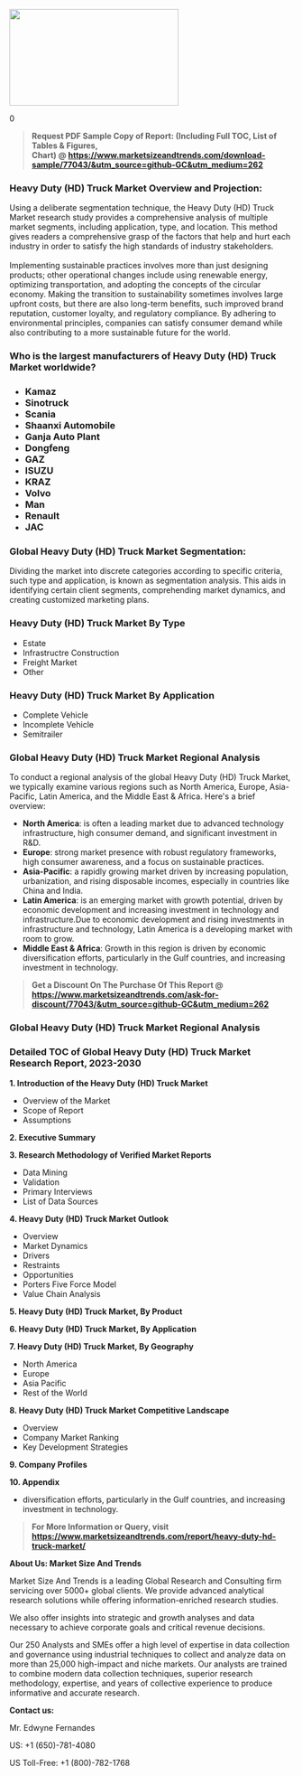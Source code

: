 <p><img class="alignnone size-medium wp-image-20088" src="https://ffe5etoiles.com/wp-content/uploads/2024/12/MST1-300x171.png" alt="" width="300" height="171" /></p>0</p><blockquote id="" class=""><strong>Request PDF Sample Copy of Report: (Including Full TOC, List of Tables &amp; Figures, Chart)&nbsp;@&nbsp;<strong><a href="https://www.marketsizeandtrends.com/download-sample/77043/&utm_source=github-GC&utm_medium=262" target="_blank">https://www.marketsizeandtrends.com/download-sample/77043/&utm_source=github-GC&utm_medium=262</a></strong></strong></blockquote><h3 id="" class="">Heavy Duty (HD) Truck Market&nbsp;Overview and Projection:</h3><p id="" class="">Using a deliberate segmentation technique, the Heavy Duty (HD) Truck Market research study provides a comprehensive analysis of multiple market segments, including application, type, and location. This method gives readers a comprehensive grasp of the factors that help and hurt each industry in order to satisfy the high standards of industry stakeholders. <br /> <br />Implementing sustainable practices involves more than just designing products; other operational changes include using renewable energy, optimizing transportation, and adopting the concepts of the circular economy. Making the transition to sustainability sometimes involves large upfront costs, but there are also long-term benefits, such improved brand reputation, customer loyalty, and regulatory compliance. By adhering to environmental principles, companies can satisfy consumer demand while also contributing to a more sustainable future for the world.</p><h3 id="" class="">Who is the largest manufacturers of&nbsp;Heavy Duty (HD) Truck Market worldwide?</h3><h3 class=""><p><ul><li>Kamaz </li><li> Sinotruck </li><li> Scania </li><li> Shaanxi Automobile </li><li> Ganja Auto Plant </li><li> Dongfeng </li><li> GAZ </li><li> ISUZU </li><li> KRAZ </li><li> Volvo </li><li> Man </li><li> Renault </li><li> JAC</li></ul></p></h3><h3 id="" class="">Global&nbsp;Heavy Duty (HD) Truck Market Segmentation:</h3><p id="" class="">Dividing the market into discrete categories according to specific criteria, such type and application, is known as segmentation analysis. This aids in identifying certain client segments, comprehending market dynamics, and creating customized marketing plans.</p><h3 id="" class="">Heavy Duty (HD) Truck Market&nbsp;By Type</h3><p><p><ul><li>Estate </li><li> Infrastructre Construction </li><li> Freight Market </li><li> Other</p></li></ul></p></p><h3 id="" class="">Heavy Duty (HD) Truck Market&nbsp;By Application</h3><p class=""><p><ul><li>Complete Vehicle </li><li> Incomplete Vehicle </li><li> Semitrailer</li></ul></p></p><h3 id="" class="">Global Heavy Duty (HD) Truck Market Regional Analysis</h3><p id="" class="">To conduct a regional analysis of the global Heavy Duty (HD) Truck Market, we typically examine various regions such as North America, Europe, Asia-Pacific, Latin America, and the Middle East &amp; Africa. Here's a brief overview:</p><ul><li><strong>North America</strong>: is often a leading market due to advanced technology infrastructure, high consumer demand, and significant investment in R&amp;D.</li><li><strong>Europe</strong>: strong market presence with robust regulatory frameworks, high consumer awareness, and a focus on sustainable practices.</li><li><strong>Asia-Pacific</strong>: a rapidly growing market driven by increasing population, urbanization, and rising disposable incomes, especially in countries like China and India.</li><li><strong>Latin America</strong>: is an emerging market with growth potential, driven by economic development and increasing investment in technology and infrastructure.Due to economic development and rising investments in infrastructure and technology, Latin America is a developing market with room to grow.</li><li><strong>Middle East &amp; Africa</strong>: Growth in this region is driven by economic diversification efforts, particularly in the Gulf countries, and increasing investment in technology.</li></ul><blockquote id="" class=""><strong>Get a Discount On The Purchase Of This Report @ <strong><a href="https://www.marketsizeandtrends.com/ask-for-discount/77043/&utm_source=github-GC&utm_medium=262" target="_blank">https://www.marketsizeandtrends.com/ask-for-discount/77043/&utm_source=github-GC&utm_medium=262</a></strong></strong></blockquote><h3 id="" class="">Global Heavy Duty (HD) Truck Market Regional Analysis</h3><h3 id="" class="">Detailed TOC of Global Heavy Duty (HD) Truck Market Research Report, 2023-2030</h3><p id="" class=""><strong>1. Introduction of the Heavy Duty (HD) Truck Market</strong></p><ul><li>Overview of the Market</li><li>Scope of Report</li><li>Assumptions</li></ul><p id="" class=""><strong>2. Executive Summary</strong></p><p id="" class=""><strong>3. Research Methodology of Verified Market Reports</strong></p><ul><li>Data Mining</li><li>Validation</li><li>Primary Interviews</li><li>List of Data Sources</li></ul><p id="" class=""><strong>4. Heavy Duty (HD) Truck Market Outlook</strong></p><ul><li>Overview</li><li>Market Dynamics</li><li>Drivers</li><li>Restraints</li><li>Opportunities</li><li>Porters Five Force Model</li><li>Value Chain Analysis</li></ul><p id="" class=""><strong>5. Heavy Duty (HD) Truck Market, By Product</strong></p><p id="" class=""><strong>6. Heavy Duty (HD) Truck Market, By Application</strong></p><p id="" class=""><strong>7. Heavy Duty (HD) Truck Market, By Geography</strong></p><ul><li>North America</li><li>Europe</li><li>Asia Pacific</li><li>Rest of the World</li></ul><p id="" class=""><strong>8. Heavy Duty (HD) Truck Market Competitive Landscape</strong></p><ul><li>Overview</li><li>Company Market Ranking</li><li>Key Development Strategies</li></ul><p id="" class=""><strong>9. Company Profiles</strong></p><p id="" class=""><strong>10. Appendix</strong></p><ul><li>diversification efforts, particularly in the Gulf countries, and increasing investment in technology.</li></ul><blockquote id="" class=""><strong>For More Information or Query, visit <strong><strong><a href="https://www.marketsizeandtrends.com/report/heavy-duty-hd-truck-market/" target="_blank">https://www.marketsizeandtrends.com/report/heavy-duty-hd-truck-market/</a></strong></strong></strong></blockquote><p id="" class=""><strong>About Us: Market Size And Trends</strong></p><p id="" class="">Market Size And Trends is a leading Global Research and Consulting firm servicing over 5000+ global clients. We provide advanced analytical research solutions while offering information-enriched research studies.</p><p id="" class="">We also offer insights into strategic and growth analyses and data necessary to achieve corporate goals and critical revenue decisions.</p><p id="" class="">Our 250 Analysts and SMEs offer a high level of expertise in data collection and governance using industrial techniques to collect and analyze data on more than 25,000 high-impact and niche markets. Our analysts are trained to combine modern data collection techniques, superior research methodology, expertise, and years of collective experience to produce informative and accurate research.</p><p id="" class=""><strong>Contact us:</strong></p><p id="" class="">Mr. Edwyne Fernandes</p><p id="" class="">US: +1 (650)-781-4080</p><p id="" class="">US Toll-Free: +1 (800)-782-1768</p>
